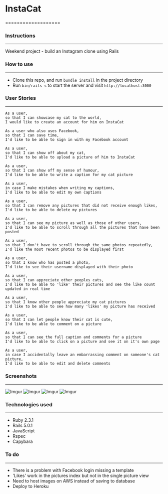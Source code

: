 # InstaCat
===================

### Instructions
-------
Weekend project - build an Instagram clone using Rails

### How to use
-------
* Clone this repo, and run `bundle install` in the project directory
* Run `bin/rails s` to start the server and visit `http://localhost:3000`

### User Stories
-------
```
As a user,
so that I can showcase my cat to the world,
I would like to create an account for him on InstaCat
```

```
As a user who also uses Facebook,
so that I can save time,
I'd like to be able to sign in with my Facebook account
```

```
As a user,
so that I can show off about my cat,
I'd like to be able to upload a picture of him to InstaCat
```

```
As a user,
so that I can show off my sense of humour,
I'd like to be able to write a caption for my cat picture
```

```
As a user,
in case I make mistakes when writing my captions,
I'd like to be able to edit my own captions
```

```
As a user,
so that I can remove any pictures that did not receive enough likes,
I'd like to be able to delete my pictures
```

```
As a user,
so that I can see my picture as well as those of other users,
I'd like to be able to scroll through all the pictures that have been posted
```

```
As a user,
so that I don't have to scroll through the same photos repeatedly,
I'd like the most recent photos to be displayed first
```

```
As a user,
so that I know who has posted a photo,
I'd like to see their username displayed with their photo
```

```
As a user,
so that I can appreciate other peoples cats,
I'd like to be able to 'like' their pictures and see the like count updated in real time
```

```
As a user,
so that I know other people appreciate my cat pictures
I'd like to be able to see how many 'likes' my picture has received
```

```
As a user,
so that I can let people know their cat is cute,
I'd like to be able to comment on a picture
```

```
As a user,
so that I can see the full caption and comments for a picture
I'd like to be able to click on a picture and see it on it's own page
```

```
As a user,
in case I accidentally leave an embarrassing comment on someone's cat picture,
I'd like to be able to edit and delete comments
```

### Screenshots
-------
![Imgur](http://i.imgur.com/aiFfByh.png)
![Imgur](http://i.imgur.com/JtsIKkh.png)
![Imgur](http://i.imgur.com/AfWhkqB.png)
![Imgur](http://i.imgur.com/Op1puzp.png)


### Technologies used
-------
* Ruby 2.3.1
* Rails 5.0.1
* JavaScript
* Rspec
* Capybara

### To do
-------
* There is a problem with Facebook login missing a template
* 'Likes' work in the pictures index but not in the single picture view
* Need to host images on AWS instead of saving to database
* Deploy to Heroku
